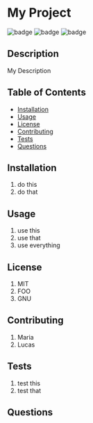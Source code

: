 
  # My Project

  ![badge](https://img.shields.io/badge/license-MIT-blueviolet)
  ![badge](https://img.shields.io/badge/license-FOO-blueviolet)
  ![badge](https://img.shields.io/badge/license-GNU-blueviolet)
  
  
  ## Description
  My Description

  ## Table of Contents

  * [Installation](#installation)
  * [Usage](#usage)
  * [License](#license)
  * [Contributing](#contributing)
  * [Tests](#tests)
  * [Questions](#questions)
  
  ## Installation
  1. do this
  2. do that
  

  ## Usage
  1. use this
  2. use that
  3. use everything
  

  ## License
  1. MIT
  2. FOO
  3. GNU
  

  ## Contributing
  1. Maria
  2. Lucas
  

  ## Tests
  1. test this
  2. test that
  
  
  ## Questions
  